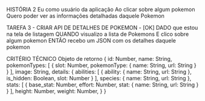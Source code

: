 HISTÓRIA 2
Eu como usuário da aplicação
Ao clicar sobre algum pokemon
Quero poder ver as informações detalhadas daquele Pokemon

TAREFA 3 - CRIAR API DE DETALHES DE POKEMON - [OK]
DADO que estou na tela de listagem
QUANDO visualizo a lista de Pokemons
E clico sobre algum pokemon
ENTÃO recebo um JSON com os detalhes daquele pokemon

CRITÉRIO TÉCNICO
Objeto de retorno
{
  id: Number,
  name: String,
  pokemonTypes: [
    {
      slot: Number,
			pokemonType: {
				name: String,
				url: String
			}
    }
  ],
  image: String,
  details: {
    abilities: [
      {
        ability: {
          name: String,
          url: String
        },
        is_hidden: Boolean,
        slot: Number
      }
    ],
    species: {
      name: String,
      url: String
    },
    stats: [
      {
				base_stat: Number,
				effort: Number,
				stat: {
					name: String,
					url: String
				}
			}
    ],
    height: Number,
    weight: Number,
  }
}